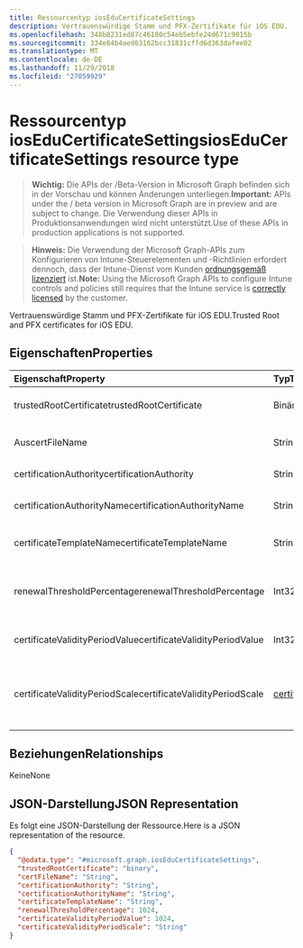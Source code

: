```yaml
---
title: Ressourcentyp iosEduCertificateSettings
description: Vertrauenswürdige Stamm und PFX-Zertifikate für iOS EDU.
ms.openlocfilehash: 348b8231ed87c46180c54eb5ebfe24d671c9015b
ms.sourcegitcommit: 334e84b4aed63162bcc31831cffd6d363dafee02
ms.translationtype: MT
ms.contentlocale: de-DE
ms.lasthandoff: 11/29/2018
ms.locfileid: "27059929"
---
```

# <a name="ioseducertificatesettings-resource-type"></a><span data-ttu-id="221de-103">Ressourcentyp iosEduCertificateSettings</span><span class="sxs-lookup"><span data-stu-id="221de-103">iosEduCertificateSettings resource type</span></span>

> <span data-ttu-id="221de-104">**Wichtig:** Die APIs der /Beta-Version in Microsoft Graph befinden sich in der Vorschau und können Änderungen unterliegen.</span><span class="sxs-lookup"><span data-stu-id="221de-104">**Important:** APIs under the / beta version in Microsoft Graph are in preview and are subject to change.</span></span> <span data-ttu-id="221de-105">Die Verwendung dieser APIs in Produktionsanwendungen wird nicht unterstützt.</span><span class="sxs-lookup"><span data-stu-id="221de-105">Use of these APIs in production applications is not supported.</span></span>

> <span data-ttu-id="221de-106">**Hinweis:** Die Verwendung der Microsoft Graph-APIs zum Konfigurieren von Intune-Steuerelementen und -Richtlinien erfordert dennoch, dass der Intune-Dienst vom Kunden [ordnungsgemäß lizenziert](https://go.microsoft.com/fwlink/?linkid=839381) ist.</span><span class="sxs-lookup"><span data-stu-id="221de-106">**Note:** Using the Microsoft Graph APIs to configure Intune controls and policies still requires that the Intune service is [correctly licensed](https://go.microsoft.com/fwlink/?linkid=839381) by the customer.</span></span>

<span data-ttu-id="221de-107">Vertrauenswürdige Stamm und PFX-Zertifikate für iOS EDU.</span><span class="sxs-lookup"><span data-stu-id="221de-107">Trusted Root and PFX certificates for iOS EDU.</span></span>
## <a name="properties"></a><span data-ttu-id="221de-108">Eigenschaften</span><span class="sxs-lookup"><span data-stu-id="221de-108">Properties</span></span>
|<span data-ttu-id="221de-109">Eigenschaft</span><span class="sxs-lookup"><span data-stu-id="221de-109">Property</span></span>|<span data-ttu-id="221de-110">Typ</span><span class="sxs-lookup"><span data-stu-id="221de-110">Type</span></span>|<span data-ttu-id="221de-111">Beschreibung</span><span class="sxs-lookup"><span data-stu-id="221de-111">Description</span></span>|
|:---|:---|:---|
|<span data-ttu-id="221de-112">trustedRootCertificate</span><span class="sxs-lookup"><span data-stu-id="221de-112">trustedRootCertificate</span></span>|<span data-ttu-id="221de-113">Binär</span><span class="sxs-lookup"><span data-stu-id="221de-113">Binary</span></span>|<span data-ttu-id="221de-114">Zertifikat der vertrauenswürdigen Stammzertifizierungsstellen.</span><span class="sxs-lookup"><span data-stu-id="221de-114">Trusted Root Certificate.</span></span>|
|<span data-ttu-id="221de-115">Aus</span><span class="sxs-lookup"><span data-stu-id="221de-115">certFileName</span></span>|<span data-ttu-id="221de-116">String</span><span class="sxs-lookup"><span data-stu-id="221de-116">String</span></span>|<span data-ttu-id="221de-117">Der Dateiname in der Benutzeroberfläche angezeigt.</span><span class="sxs-lookup"><span data-stu-id="221de-117">File name to display in UI.</span></span>|
|<span data-ttu-id="221de-118">certificationAuthority</span><span class="sxs-lookup"><span data-stu-id="221de-118">certificationAuthority</span></span>|<span data-ttu-id="221de-119">String</span><span class="sxs-lookup"><span data-stu-id="221de-119">String</span></span>|<span data-ttu-id="221de-120">PKCS Zertifizierungsstelle.</span><span class="sxs-lookup"><span data-stu-id="221de-120">PKCS Certification Authority.</span></span>|
|<span data-ttu-id="221de-121">certificationAuthorityName</span><span class="sxs-lookup"><span data-stu-id="221de-121">certificationAuthorityName</span></span>|<span data-ttu-id="221de-122">String</span><span class="sxs-lookup"><span data-stu-id="221de-122">String</span></span>|<span data-ttu-id="221de-123">Name der Zertifizierungsstelle PKCS.</span><span class="sxs-lookup"><span data-stu-id="221de-123">PKCS Certification Authority Name.</span></span>|
|<span data-ttu-id="221de-124">certificateTemplateName</span><span class="sxs-lookup"><span data-stu-id="221de-124">certificateTemplateName</span></span>|<span data-ttu-id="221de-125">String</span><span class="sxs-lookup"><span data-stu-id="221de-125">String</span></span>|<span data-ttu-id="221de-126">Name der PKCS Zertifikatsvorlage.</span><span class="sxs-lookup"><span data-stu-id="221de-126">PKCS Certificate Template Name.</span></span>|
|<span data-ttu-id="221de-127">renewalThresholdPercentage</span><span class="sxs-lookup"><span data-stu-id="221de-127">renewalThresholdPercentage</span></span>|<span data-ttu-id="221de-128">Int32</span><span class="sxs-lookup"><span data-stu-id="221de-128">Int32</span></span>|<span data-ttu-id="221de-129">Zertifikat Erneuerung Schwellenwertprozentsatz.</span><span class="sxs-lookup"><span data-stu-id="221de-129">Certificate renewal threshold percentage.</span></span> <span data-ttu-id="221de-130">Gültige Werte 1 bis 99</span><span class="sxs-lookup"><span data-stu-id="221de-130">Valid values 1 to 99</span></span>|
|<span data-ttu-id="221de-131">certificateValidityPeriodValue</span><span class="sxs-lookup"><span data-stu-id="221de-131">certificateValidityPeriodValue</span></span>|<span data-ttu-id="221de-132">Int32</span><span class="sxs-lookup"><span data-stu-id="221de-132">Int32</span></span>|<span data-ttu-id="221de-133">Wert für die Gültigkeitsdauer des Zertifikats.</span><span class="sxs-lookup"><span data-stu-id="221de-133">Value for the Certificate Validity Period.</span></span>|
|<span data-ttu-id="221de-134">certificateValidityPeriodScale</span><span class="sxs-lookup"><span data-stu-id="221de-134">certificateValidityPeriodScale</span></span>|[<span data-ttu-id="221de-135">certificateValidityPeriodScale</span><span class="sxs-lookup"><span data-stu-id="221de-135">certificateValidityPeriodScale</span></span>](../resources/intune-deviceconfig-certificatevalidityperiodscale.md)|<span data-ttu-id="221de-136">Skalierung für die Gültigkeitsdauer des Zertifikats.</span><span class="sxs-lookup"><span data-stu-id="221de-136">Scale for the Certificate Validity Period.</span></span> <span data-ttu-id="221de-137">Mögliche Werte sind: `days`, `months` und `years`.</span><span class="sxs-lookup"><span data-stu-id="221de-137">Possible values are: `days`, `months`, `years`.</span></span>|

## <a name="relationships"></a><span data-ttu-id="221de-138">Beziehungen</span><span class="sxs-lookup"><span data-stu-id="221de-138">Relationships</span></span>
<span data-ttu-id="221de-139">Keine</span><span class="sxs-lookup"><span data-stu-id="221de-139">None</span></span>
## <a name="json-representation"></a><span data-ttu-id="221de-140">JSON-Darstellung</span><span class="sxs-lookup"><span data-stu-id="221de-140">JSON Representation</span></span>
<span data-ttu-id="221de-141">Es folgt eine JSON-Darstellung der Ressource.</span><span class="sxs-lookup"><span data-stu-id="221de-141">Here is a JSON representation of the resource.</span></span>
<!-- {
  "blockType": "resource",
  "@odata.type": "microsoft.graph.iosEduCertificateSettings"
}
-->
``` json
{
  "@odata.type": "#microsoft.graph.iosEduCertificateSettings",
  "trustedRootCertificate": "binary",
  "certFileName": "String",
  "certificationAuthority": "String",
  "certificationAuthorityName": "String",
  "certificateTemplateName": "String",
  "renewalThresholdPercentage": 1024,
  "certificateValidityPeriodValue": 1024,
  "certificateValidityPeriodScale": "String"
}
```





